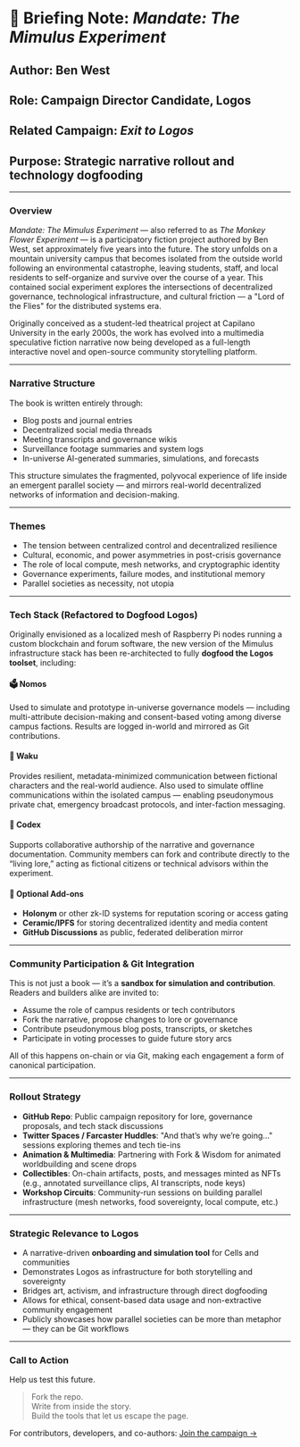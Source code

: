 # 📘 Briefing Note: *Mandate: The Mimulus Experiment*

## Author: Ben West  
## Role: Campaign Director Candidate, Logos  
## Related Campaign: *Exit to Logos*  
## Purpose: Strategic narrative rollout and technology dogfooding

---

### Overview

*Mandate: The Mimulus Experiment* — also referred to as *The Monkey Flower Experiment* — is a participatory fiction project authored by Ben West, set approximately five years into the future. The story unfolds on a mountain university campus that becomes isolated from the outside world following an environmental catastrophe, leaving students, staff, and local residents to self-organize and survive over the course of a year. This contained social experiment explores the intersections of decentralized governance, technological infrastructure, and cultural friction — a "Lord of the Flies" for the distributed systems era.

Originally conceived as a student-led theatrical project at Capilano University in the early 2000s, the work has evolved into a multimedia speculative fiction narrative now being developed as a full-length interactive novel and open-source community storytelling platform.

---

### Narrative Structure

The book is written entirely through:
- Blog posts and journal entries
- Decentralized social media threads
- Meeting transcripts and governance wikis
- Surveillance footage summaries and system logs
- In-universe AI-generated summaries, simulations, and forecasts

This structure simulates the fragmented, polyvocal experience of life inside an emergent parallel society — and mirrors real-world decentralized networks of information and decision-making.

---

### Themes

- The tension between centralized control and decentralized resilience
- Cultural, economic, and power asymmetries in post-crisis governance
- The role of local compute, mesh networks, and cryptographic identity
- Governance experiments, failure modes, and institutional memory
- Parallel societies as necessity, not utopia

---

### Tech Stack (Refactored to Dogfood Logos)

Originally envisioned as a localized mesh of Raspberry Pi nodes running a custom blockchain and forum software, the new version of the Mimulus infrastructure stack has been re-architected to fully **dogfood the Logos toolset**, including:

#### 🗳️ **Nomos**
Used to simulate and prototype in-universe governance models — including multi-attribute decision-making and consent-based voting among diverse campus factions. Results are logged in-world and mirrored as Git contributions.

#### 💬 **Waku**
Provides resilient, metadata-minimized communication between fictional characters and the real-world audience. Also used to simulate offline communications within the isolated campus — enabling pseudonymous private chat, emergency broadcast protocols, and inter-faction messaging.

#### 📖 **Codex**
Supports collaborative authorship of the narrative and governance documentation. Community members can fork and contribute directly to the “living lore,” acting as fictional citizens or technical advisors within the experiment.

#### 🔐 **Optional Add-ons**
- **Holonym** or other zk-ID systems for reputation scoring or access gating
- **Ceramic/IPFS** for storing decentralized identity and media content
- **GitHub Discussions** as public, federated deliberation mirror

---

### Community Participation & Git Integration

This is not just a book — it’s a **sandbox for simulation and contribution**. Readers and builders alike are invited to:
- Assume the role of campus residents or tech contributors
- Fork the narrative, propose changes to lore or governance
- Contribute pseudonymous blog posts, transcripts, or sketches
- Participate in voting processes to guide future story arcs

All of this happens on-chain or via Git, making each engagement a form of canonical participation.

---

### Rollout Strategy

- **GitHub Repo**: Public campaign repository for lore, governance proposals, and tech stack discussions
- **Twitter Spaces / Farcaster Huddles**: "And that’s why we’re going..." sessions exploring themes and tech tie-ins
- **Animation & Multimedia**: Partnering with Fork & Wisdom for animated worldbuilding and scene drops
- **Collectibles**: On-chain artifacts, posts, and messages minted as NFTs (e.g., annotated surveillance clips, AI transcripts, node keys)
- **Workshop Circuits**: Community-run sessions on building parallel infrastructure (mesh networks, food sovereignty, local compute, etc.)

---

### Strategic Relevance to Logos

- A narrative-driven **onboarding and simulation tool** for Cells and communities
- Demonstrates Logos as infrastructure for both storytelling and sovereignty
- Bridges art, activism, and infrastructure through direct dogfooding
- Allows for ethical, consent-based data usage and non-extractive community engagement
- Publicly showcases how parallel societies can be more than metaphor — they can be Git workflows

---

### Call to Action

Help us test this future.

> Fork the repo.  
> Write from inside the story.  
> Build the tools that let us escape the page.

For contributors, developers, and co-authors: [Join the campaign →](https://github.com/Logos-Cell-Stewardship-and-Support/mandate)

